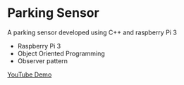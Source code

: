 # Parking Sensor

A parking sensor developed using C++ and raspberry Pi 3
* Raspberry Pi 3
* Object Oriented Programming
* Observer pattern

[YouTube Demo](https://www.youtube.com/watch?v=5cGRnKQr8CA)